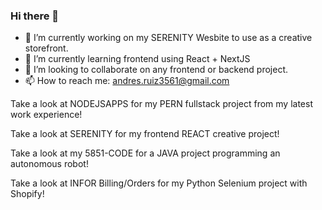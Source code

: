 ### Hi there 👋
- 🔭 I’m currently working on my SERENITY Wesbite to use as a creative storefront.
- 🌱 I’m currently learning frontend using React + NextJS
- 👯 I’m looking to collaborate on any frontend or backend project.
- 📫 How to reach me: andres.ruiz3561@gmail.com 


Take a look at NODEJSAPPS for my PERN fullstack project from my latest work experience!

Take a look at SERENITY for my frontend REACT creative project!

Take a look at my 5851-CODE for a JAVA project programming an autonomous robot!

Take a look at INFOR Billing/Orders for my Python Selenium project with Shopify!

<!--
**Andresr35/Andresr35** is a ✨ _special_ ✨ repository because its `README.md` (this file) appears on your GitHub profile.

Here are some ideas to get you started:

- 🔭 I’m currently working on ...
- 🌱 I’m currently learning ...
- 👯 I’m looking to collaborate on ...
- 🤔 I’m looking for help with ...
- 💬 Ask me about ...
- 📫 How to reach me: ...
- 😄 Pronouns: ...
- ⚡ Fun fact: ...
-->
